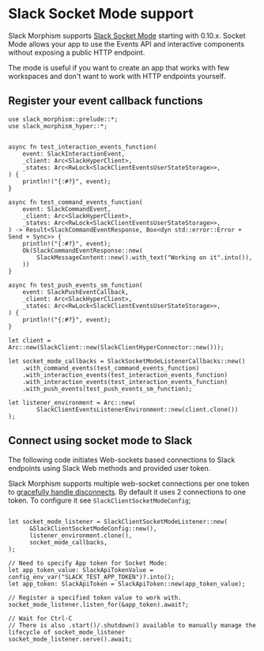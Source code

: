 # Slack Socket Mode support

Slack Morphism supports [Slack Socket Mode](https://api.slack.com/apis/connections/socket) starting with 0.10.x.
Socket Mode allows your app to use the Events API and interactive components 
without exposing a public HTTP endpoint.

The mode is useful if you want to create an app that works with few workspaces 
and don't want to work with HTTP endpoints yourself. 

## Register your event callback functions

```rust,noplaypen
use slack_morphism::prelude::*;
use slack_morphism_hyper::*;


async fn test_interaction_events_function(
    event: SlackInteractionEvent,
    _client: Arc<SlackHyperClient>,
    _states: Arc<RwLock<SlackClientEventsUserStateStorage>>,
) {
    println!("{:#?}", event);
}

async fn test_command_events_function(
    event: SlackCommandEvent,
    _client: Arc<SlackHyperClient>,
    _states: Arc<RwLock<SlackClientEventsUserStateStorage>>,
) -> Result<SlackCommandEventResponse, Box<dyn std::error::Error + Send + Sync>> {
    println!("{:#?}", event);
    Ok(SlackCommandEventResponse::new(
        SlackMessageContent::new().with_text("Working on it".into()),
    ))
}

async fn test_push_events_sm_function(
    event: SlackPushEventCallback,
    _client: Arc<SlackHyperClient>,
    _states: Arc<RwLock<SlackClientEventsUserStateStorage>>,
) {
    println!("{:#?}", event);
}

let client = Arc::new(SlackClient::new(SlackClientHyperConnector::new()));

let socket_mode_callbacks = SlackSocketModeListenerCallbacks::new()
    .with_command_events(test_command_events_function)
    .with_interaction_events(test_interaction_events_function)
    .with_interaction_events(test_interaction_events_function)
    .with_push_events(test_push_events_sm_function);   

let listener_environment = Arc::new(
        SlackClientEventsListenerEnvironment::new(client.clone())
);

```

## Connect using socket mode to Slack

The following code initiates Web-sockets based connections to Slack endpoints using Slack Web methods 
and provided user token.

Slack Morphism supports multiple web-socket connections per one token to [gracefully handle disconnects](https://api.slack.com/apis/connections/socket-implement#disconnect).
By default it uses 2 connections to one token. To configure it see `SlackClientSocketModeConfig`;

```rust,noplaypen

let socket_mode_listener = SlackClientSocketModeListener::new(
      &SlackClientSocketModeConfig::new(),
      listener_environment.clone(),
      socket_mode_callbacks,
);

// Need to specify App token for Socket Mode:
let app_token_value: SlackApiTokenValue = config_env_var("SLACK_TEST_APP_TOKEN")?.into();
let app_token: SlackApiToken = SlackApiToken::new(app_token_value);

// Register a specified token value to work with.
socket_mode_listener.listen_for(&app_token).await?;

// Wait for Ctrl-C
// There is also .start()/.shutdown() available to manually manage the lifecycle of socket_mode_listener
socket_mode_listener.serve().await;

```
